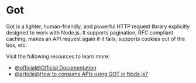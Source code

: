 # Got

Got is a lighter, human-friendly, and powerful HTTP request library explicitly designed to work with Node.js. It supports pagination, RFC compliant caching, makes an API request again if it fails, supports cookies out of the box, etc.

Visit the following resources to learn more:

- [@official@Official Documentation](https://www.npmjs.com/package/got)
- [@article@How to consume APIs using GOT in Node.js?](https://rapidapi.com/guides/call-apis-got)
